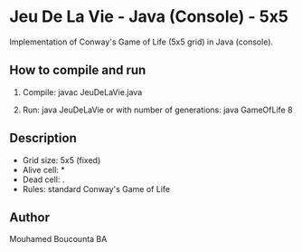 # Jeu De La Vie - Java (Console) - 5x5

Implementation of Conway's Game of Life (5x5 grid) in Java (console).

## How to compile and run

1. Compile:
   javac JeuDeLaVie.java


2. Run:
   java JeuDeLaVie
   or with number of generations:
   java GameOfLife 8

## Description
- Grid size: 5x5 (fixed)
- Alive cell: *
- Dead cell: .
- Rules: standard Conway's Game of Life

## Author
Mouhamed Boucounta BA
